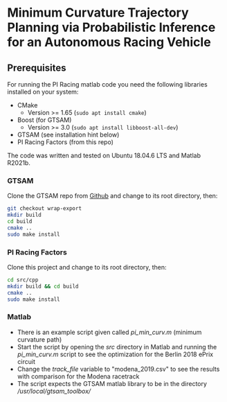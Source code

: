 
# Minimum Curvature Trajectory Planning via Probabilistic Inference for an Autonomous Racing Vehicle

## Prerequisites

For running the PI Racing matlab code you need the following libraries installed on your system:

- CMake
    - Version >= 1.65 (```sudo apt install cmake```)
- Boost (for GTSAM)
    - Version >= 3.0 (```sudo apt install libboost-all-dev```)
- GTSAM (see installation hint below)
- PI Racing Factors (from this repo)

The code was written and tested on Ubuntu 18.04.6 LTS and Matlab R2021b.

### GTSAM

Clone the GTSAM repo from [Github](https://github.com/borglab/gtsam.git) and change to its root directory, then:

```bash
git checkout wrap-export
mkdir build
cd build
cmake ..
sudo make install
```

### PI Racing Factors

Clone this project and change to its root directory, then:

```bash
cd src/cpp
mkdir build && cd build
cmake ..
sudo make install
```

### Matlab

- There is an example script given called *pi_min_curv.m* (minimum curvature path) 
- Start the script by opening the *src* directory in Matlab and running the *pi_min_curv.m* script to see the optimization for the Berlin 2018 ePrix circuit
- Change the *track_file* variable to "modena_2019.csv" to see the results with comparison for the Modena racetrack
- The script expects the GTSAM matlab library to be in the directory */usr/local/gtsam_toolbox/*
